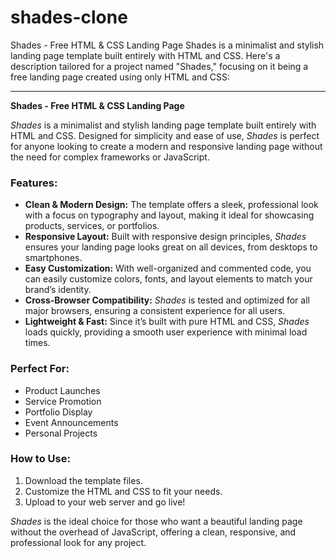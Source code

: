 # shades-clone
Shades - Free HTML &amp; CSS Landing Page  Shades is a minimalist and stylish landing page template built entirely with HTML and CSS.
Here's a description tailored for a project named "Shades," focusing on it being a free landing page created using only HTML and CSS:

---

**Shades - Free HTML & CSS Landing Page**

*Shades* is a minimalist and stylish landing page template built entirely with HTML and CSS. Designed for simplicity and ease of use, *Shades* is perfect for anyone looking to create a modern and responsive landing page without the need for complex frameworks or JavaScript.

### Features:
- **Clean & Modern Design:** The template offers a sleek, professional look with a focus on typography and layout, making it ideal for showcasing products, services, or portfolios.
- **Responsive Layout:** Built with responsive design principles, *Shades* ensures your landing page looks great on all devices, from desktops to smartphones.
- **Easy Customization:** With well-organized and commented code, you can easily customize colors, fonts, and layout elements to match your brand’s identity.
- **Cross-Browser Compatibility:** *Shades* is tested and optimized for all major browsers, ensuring a consistent experience for all users.
- **Lightweight & Fast:** Since it’s built with pure HTML and CSS, *Shades* loads quickly, providing a smooth user experience with minimal load times.

### Perfect For:
- Product Launches
- Service Promotion
- Portfolio Display
- Event Announcements
- Personal Projects

### How to Use:
1. Download the template files.
2. Customize the HTML and CSS to fit your needs.
3. Upload to your web server and go live!

*Shades* is the ideal choice for those who want a beautiful landing page without the overhead of JavaScript, offering a clean, responsive, and professional look for any project.

